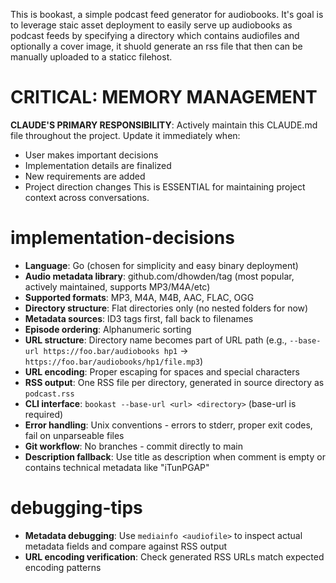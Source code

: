 This is bookast, a simple podcast feed generator for audiobooks. It's goal is to leverage staic asset deployment to easily serve up audiobooks as podcast feeds by specifying a directory which contains audiofiles and optionally a cover image, it shuold generate an rss file that then can be manually uploaded to a staticc filehost.

# CRITICAL: MEMORY MANAGEMENT
**CLAUDE'S PRIMARY RESPONSIBILITY**: Actively maintain this CLAUDE.md file throughout the project. Update it immediately when:
- User makes important decisions
- Implementation details are finalized
- New requirements are added
- Project direction changes
This is ESSENTIAL for maintaining project context across conversations.

# implementation-decisions
- **Language**: Go (chosen for simplicity and easy binary deployment)
- **Audio metadata library**: github.com/dhowden/tag (most popular, actively maintained, supports MP3/M4A/etc)
- **Supported formats**: MP3, M4A, M4B, AAC, FLAC, OGG
- **Directory structure**: Flat directories only (no nested folders for now)
- **Metadata sources**: ID3 tags first, fall back to filenames
- **Episode ordering**: Alphanumeric sorting
- **URL structure**: Directory name becomes part of URL path (e.g., `--base-url https://foo.bar/audiobooks hp1` → `https://foo.bar/audiobooks/hp1/file.mp3`)
- **URL encoding**: Proper escaping for spaces and special characters
- **RSS output**: One RSS file per directory, generated in source directory as `podcast.rss`
- **CLI interface**: `bookast --base-url <url> <directory>` (base-url is required)
- **Error handling**: Unix conventions - errors to stderr, proper exit codes, fail on unparseable files
- **Git workflow**: No branches - commit directly to main
- **Description fallback**: Use title as description when comment is empty or contains technical metadata like "iTunPGAP"

# debugging-tips
- **Metadata debugging**: Use `mediainfo <audiofile>` to inspect actual metadata fields and compare against RSS output
- **URL encoding verification**: Check generated RSS URLs match expected encoding patterns
